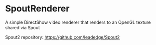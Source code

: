 # SpoutRenderer
A simple DirectShow video renderer that renders to an OpenGL texture shared via Spout

Spout2 repository:
https://github.com/leadedge/Spout2

